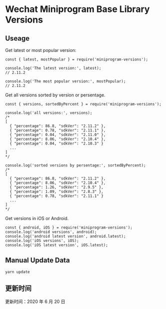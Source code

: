 
# Wechat Miniprogram Base Library Versions

## Useage

Get latest or most popular version:

```;
const { latest, mostPopular } = require('miniprogram-versions');

console.log('The latest version:', latest);
// 2.11.2

console.log('The most popular version:', mostPopular);
// 2.11.2

```

Get all versions sorted by version or persentage.

```
const { versions, sortedByPercent } = require('miniprogram-versions');

console.log('all versions:', versions);
/*
[
  { "percentage": 86.8, "sdkVer": "2.11.2" },
  { "percentage": 0.78, "sdkVer": "2.11.1" },
  { "percentage": 0.04, "sdkVer": "2.11.0" },
  { "percentage": 8.06, "sdkVer": "2.10.4" },
  { "percentage": 0.04, "sdkVer": "2.10.3" }
  ...
]
*/

console.log('sorted versions by persentage:', sortedByPercent);
/*
[
  { "percentage": 86.8, "sdkVer": "2.11.2" },
  { "percentage": 8.06, "sdkVer": "2.10.4" },
  { "percentage": 1.26, "sdkVer": "2.9.5" },
  { "percentage": 1.09, "sdkVer": "2.8.3" },
  { "percentage": 0.78, "sdkVer": "2.11.1" }
  ...
]
*/
```

Get versions in iOS or Android.

```
const { android, iOS } = require('miniprogram-versions');
console.log('android versions', android);
console.log('android latest version', android.latest);
console.log('iOS versions', iOS);
console.log('iOS latest version', iOS.latest);
```

## Manual Update Data

```
yarn update
```

## 更新时间

更新时间：2020 年 6 月 20 日
